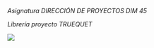 *Asignatura DIRECCIÓN DE PROYECTOS DIM 45*

*Librería proyecto TRUEQUET*


![](assets/Diagrama_clases_libreria.jpg)
